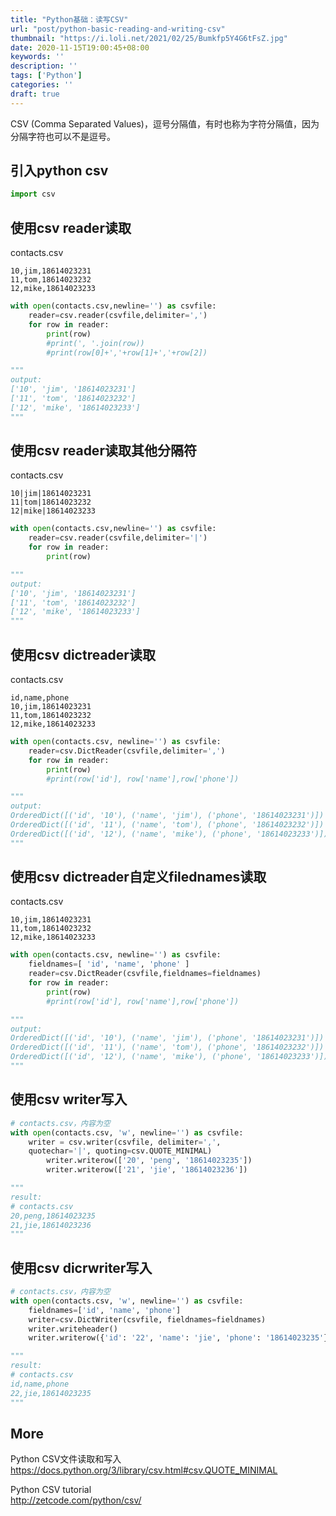 ```yaml
---
title: "Python基础：读写CSV"
url: "post/python-basic-reading-and-writing-csv"
thumbnail: "https://i.loli.net/2021/02/25/Bumkfp5Y4G6tFsZ.jpg"
date: 2020-11-15T19:00:45+08:00
keywords: ''
description: ''
tags: ['Python']
categories: ''
draft: true
---
```


CSV (Comma Separated Values)，逗号分隔值，有时也称为字符分隔值，因为分隔字符也可以不是逗号。

## 引入python csv

```Python
import csv
```

## 使用csv reader读取

contacts.csv
```
10,jim,18614023231
11,tom,18614023232
12,mike,18614023233
```

```Python
with open(contacts.csv,newline='') as csvfile:
	reader=csv.reader(csvfile,delimiter=',')
	for row in reader:
		print(row)
		#print(', '.join(row))
		#print(row[0]+','+row[1]+','+row[2])

""" 
output:
['10', 'jim', '18614023231']
['11', 'tom', '18614023232']
['12', 'mike', '18614023233']
"""
```

## 使用csv reader读取其他分隔符

contacts.csv
```
10|jim|18614023231
11|tom|18614023232
12|mike|18614023233
```

```Python
with open(contacts.csv,newline='') as csvfile:
	reader=csv.reader(csvfile,delimiter='|')
	for row in reader:
		print(row)

"""
output:
['10', 'jim', '18614023231']
['11', 'tom', '18614023232']
['12', 'mike', '18614023233']
"""
```

## 使用csv dictreader读取

contacts.csv

```
id,name,phone
10,jim,18614023231
11,tom,18614023232
12,mike,18614023233
```

```Python
with open(contacts.csv, newline='') as csvfile:
	reader=csv.DictReader(csvfile,delimiter=',')
	for row in reader:
		print(row)
		#print(row['id'], row['name'],row['phone'])

"""
output:
OrderedDict([('id', '10'), ('name', 'jim'), ('phone', '18614023231')])
OrderedDict([('id', '11'), ('name', 'tom'), ('phone', '18614023232')])
OrderedDict([('id', '12'), ('name', 'mike'), ('phone', '18614023233')])
"""
```

## 使用csv dictreader自定义filednames读取

contacts.csv  
```
10,jim,18614023231
11,tom,18614023232
12,mike,18614023233 
```

```Python
with open(contacts.csv, newline='') as csvfile:
	fieldnames=[ 'id', 'name', 'phone' ]
	reader=csv.DictReader(csvfile,fieldnames=fieldnames)
	for row in reader:
		print(row)
		#print(row['id'], row['name'],row['phone'])

"""
output:
OrderedDict([('id', '10'), ('name', 'jim'), ('phone', '18614023231')])
OrderedDict([('id', '11'), ('name', 'tom'), ('phone', '18614023232')])
OrderedDict([('id', '12'), ('name', 'mike'), ('phone', '18614023233')])
"""
```

## 使用csv writer写入

```Python
# contacts.csv，内容为空 
with open(contacts.csv, 'w', newline='') as csvfile:
	writer = csv.writer(csvfile, delimiter=',',
	quotechar='|', quoting=csv.QUOTE_MINIMAL)
		writer.writerow(['20', 'peng', '18614023235'])
		writer.writerow(['21', 'jie', '18614023236'])

"""
result:
# contacts.csv
20,peng,18614023235
21,jie,18614023236
"""
```

## 使用csv dicrwriter写入

```Python
# contacts.csv，内容为空 
with open(contacts.csv, 'w', newline='') as csvfile:
	fieldnames=['id', 'name', 'phone']
	writer=csv.DictWriter(csvfile, fieldnames=fieldnames)
	writer.writeheader()
	writer.writerow({'id': '22', 'name': 'jie', 'phone': '18614023235'})

"""
result:
# contacts.csv
id,name,phone
22,jie,18614023235
"""
```

## More

Python CSV文件读取和写入  
https://docs.python.org/3/library/csv.html#csv.QUOTE_MINIMAL 

Python CSV tutorial  
http://zetcode.com/python/csv/  